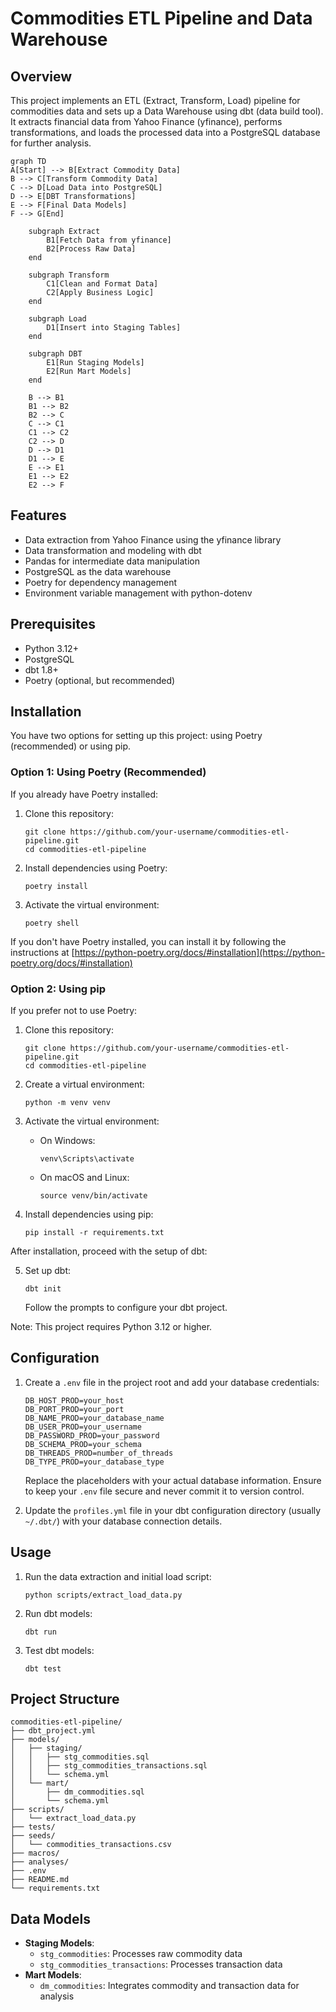 # Commodities ETL Pipeline and Data Warehouse

## Overview

This project implements an ETL (Extract, Transform, Load) pipeline for commodities data and sets up a Data Warehouse using dbt (data build tool). It extracts financial data from Yahoo Finance (yfinance), performs transformations, and loads the processed data into a PostgreSQL database for further analysis.

```mermaid
graph TD
A[Start] --> B[Extract Commodity Data]
B --> C[Transform Commodity Data]
C --> D[Load Data into PostgreSQL]
D --> E[DBT Transformations]
E --> F[Final Data Models]
F --> G[End]

    subgraph Extract
        B1[Fetch Data from yfinance]
        B2[Process Raw Data]
    end

    subgraph Transform
        C1[Clean and Format Data]
        C2[Apply Business Logic]
    end

    subgraph Load
        D1[Insert into Staging Tables]
    end

    subgraph DBT
        E1[Run Staging Models]
        E2[Run Mart Models]
    end

    B --> B1
    B1 --> B2
    B2 --> C
    C --> C1
    C1 --> C2
    C2 --> D
    D --> D1
    D1 --> E
    E --> E1
    E1 --> E2
    E2 --> F
```

## Features

- Data extraction from Yahoo Finance using the yfinance library
- Data transformation and modeling with dbt
- Pandas for intermediate data manipulation
- PostgreSQL as the data warehouse
- Poetry for dependency management
- Environment variable management with python-dotenv

## Prerequisites

- Python 3.12+
- PostgreSQL
- dbt 1.8+
- Poetry (optional, but recommended)

## Installation

You have two options for setting up this project: using Poetry (recommended) or using pip.

### Option 1: Using Poetry (Recommended)

If you already have Poetry installed:

1. Clone this repository:

   ```
   git clone https://github.com/your-username/commodities-etl-pipeline.git
   cd commodities-etl-pipeline
   ```

2. Install dependencies using Poetry:

   ```
   poetry install
   ```

3. Activate the virtual environment:
   ```
   poetry shell
   ```

If you don't have Poetry installed, you can install it by following the instructions at [https://python-poetry.org/docs/#installation](https://python-poetry.org/docs/#installation)

### Option 2: Using pip

If you prefer not to use Poetry:

1. Clone this repository:

   ```
   git clone https://github.com/your-username/commodities-etl-pipeline.git
   cd commodities-etl-pipeline
   ```

2. Create a virtual environment:

   ```
   python -m venv venv
   ```

3. Activate the virtual environment:

   - On Windows:
     ```
     venv\Scripts\activate
     ```
   - On macOS and Linux:
     ```
     source venv/bin/activate
     ```

4. Install dependencies using pip:
   ```
   pip install -r requirements.txt
   ```

After installation, proceed with the setup of dbt:

5. Set up dbt:
   ```
   dbt init
   ```
   Follow the prompts to configure your dbt project.

Note: This project requires Python 3.12 or higher.

## Configuration

1. Create a `.env` file in the project root and add your database credentials:

   ```
   DB_HOST_PROD=your_host
   DB_PORT_PROD=your_port
   DB_NAME_PROD=your_database_name
   DB_USER_PROD=your_username
   DB_PASSWORD_PROD=your_password
   DB_SCHEMA_PROD=your_schema
   DB_THREADS_PROD=number_of_threads
   DB_TYPE_PROD=your_database_type
   ```

   Replace the placeholders with your actual database information. Ensure to keep your `.env` file secure and never commit it to version control.

2. Update the `profiles.yml` file in your dbt configuration directory (usually `~/.dbt/`) with your database connection details.

## Usage

1. Run the data extraction and initial load script:

   ```
   python scripts/extract_load_data.py
   ```

2. Run dbt models:

   ```
   dbt run
   ```

3. Test dbt models:
   ```
   dbt test
   ```

## Project Structure

```
commodities-etl-pipeline/
├── dbt_project.yml
├── models/
│   ├── staging/
│   │   ├── stg_commodities.sql
│   │   ├── stg_commodities_transactions.sql
│   │   └── schema.yml
│   └── mart/
│       ├── dm_commodities.sql
│       └── schema.yml
├── scripts/
│   └── extract_load_data.py
├── tests/
├── seeds/
│   └── commodities_transactions.csv
├── macros/
├── analyses/
├── .env
├── README.md
└── requirements.txt
```

## Data Models

- **Staging Models**:
  - `stg_commodities`: Processes raw commodity data
  - `stg_commodities_transactions`: Processes transaction data
- **Mart Models**:
  - `dm_commodities`: Integrates commodity and transaction data for analysis
